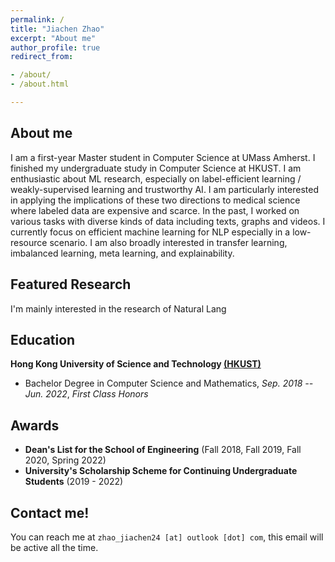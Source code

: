 ```yaml
---
permalink: /
title: "Jiachen Zhao"
excerpt: "About me"
author_profile: true
redirect_from:

- /about/
- /about.html

---
```


## About me

I am a first-year Master student in Computer Science at UMass Amherst. I finished my undergraduate study in Computer Science at HKUST. 
I am enthusiastic about ML research, especially on label-efficient learning / weakly-supervised learning and trustworthy AI. I am particularly interested in applying the implications of these two directions to medical science where labeled data are expensive and scarce. In the past, I worked on various tasks with diverse kinds of data including texts, graphs and videos. I currently focus on efficient machine learning for NLP especially in a low-resource scenario. I am also broadly interested in transfer learning, imbalanced learning, meta learning, and explainability.

## Featured Research

I'm mainly interested in the research of Natural Lang

## Education

**Hong Kong University of Science and Technology [(HKUST)](https://hkust.edu.hk/)**
- Bachelor Degree in Computer Science and Mathematics,  *Sep. 2018 -- Jun. 2022*, *First Class Honors*


## Awards
* **Dean's List for the School of Engineering** (Fall 2018, Fall 2019, Fall 2020, Spring 2022)
* **University's Scholarship Scheme for Continuing Undergraduate Students** (2019 - 2022)


## Contact me!

You can reach me at `zhao_jiachen24 [at] outlook [dot] com`, this email will be active all the time.
